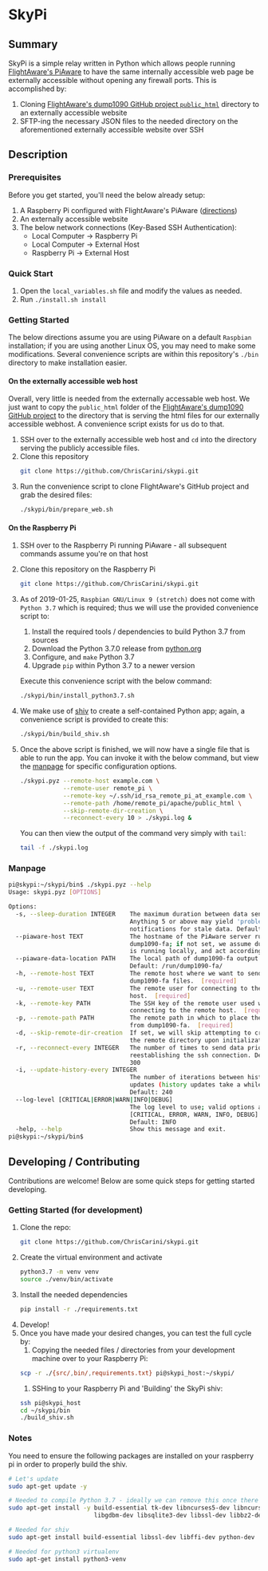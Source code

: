 # SkyPi

## Summary
SkyPi is a simple relay written in Python which allows people running [FlightAware's PiAware](https://flightaware.com/adsb/) 
to have the same internally accessible web page be externally accessible without opening any firewall ports. This is 
accomplished by:
1) Cloning [FlightAware's dump1090 GitHub project `public_html`](https://github.com/flightaware/dump1090/tree/master/public_html) 
directory to an externally accessible website 
1) SFTP-ing the necessary JSON files to the needed directory on the aforementioned externally accessible website over SSH

## Description
### Prerequisites
Before you get started, you'll need the below already setup:
1) A Raspberry Pi configured with FlightAware's PiAware ([directions](https://flightaware.com/adsb/piaware/))
1) An externally accessible website
1) The below network connections (Key-Based SSH Authentication):
   - Local Computer -> Raspberry Pi
   - Local Computer -> External Host
   - Raspberry Pi -> External Host

### Quick Start
1) Open the `local_variables.sh` file and modify the values as needed.
1) Run `./install.sh install`

### Getting Started
The below directions assume you are using PiAware on a default `Raspbian` installation; if you are using another Linux 
OS, you may need to make some modifications. Several convenience scripts are within this repository's `./bin` directory
to make installation easier.

#### On the externally accessible web host
Overall, very little is needed from the externally accessable web host. We just want to copy the `public_html` folder of
 the [FlightAware's dump1090 GitHub project](https://github.com/flightaware/dump1090/) to the directory that is serving 
 the html files for our externally accessible webhost. A convenience script exists for us do to that.
1) SSH over to the externally accessible web host and `cd` into the directory serving the publicly accessible files.
1) Clone this repository
    ```bash
    git clone https://github.com/ChrisCarini/skypi.git
    ```
1) Run the convenience script to clone FlightAware's GitHub project and grab the desired files:
    ```bash
    ./skypi/bin/prepare_web.sh
    ```

#### On the Raspberry Pi
1) SSH over to the Raspberry Pi running PiAware - all subsequent commands assume you're on that host
1) Clone this repository on the Raspberry Pi
    ```bash
    git clone https://github.com/ChrisCarini/skypi.git
    ```
1) As of 2019-01-25, `Raspbian GNU/Linux 9 (stretch)` does not come with `Python 3.7` which is required; thus we will 
use the provided convenience script to:
    1) Install the required tools / dependencies to build Python 3.7 from sources
    1) Download the Python 3.7.0 release from [python.org](https://python.org)
    1) Configure, and `make` Python 3.7
    1) Upgrade `pip` within Python 3.7 to a newer version

    Execute this convenience script with the below command:
    ```bash
    ./skypi/bin/install_python3.7.sh
    ```
1) We make use of [shiv](https://github.com/linkedin/shiv) to create a self-contained Python app; again, a convenience
script is provided to create this:
    ```bash
    ./skypi/bin/build_shiv.sh
    ```
    
1) Once the above script is finished, we will now have a single file that is able to run the app. You can invoke it with 
    the below command, but view the [manpage](#Manpage) for specific configuration options.
    ```bash
    ./skypi.pyz --remote-host example.com \
                --remote-user remote_pi \
                --remote-key ~/.ssh/id_rsa_remote_pi_at_example.com \
                --remote-path /home/remote_pi/apache/public_html \
                --skip-remote-dir-creation \
                --reconnect-every 10 > ./skypi.log &
    ```
    You can then view the output of the command very simply with `tail`:
    ```bash
    tail -f ./skypi.log 
    ```

### Manpage
```bash
pi@skypi:~/skypi/bin$ ./skypi.pyz --help
Usage: skypi.pyz [OPTIONS]

Options:
  -s, --sleep-duration INTEGER    The maximum duration between data sending.
                                  Anything 5 or above may yield 'problem'
                                  notifications for stale data. Default: 4
  --piaware-host TEXT             The hostname of the PiAware server running
                                  dump1090-fa; if not set, we assume dump1090
                                  is running locally, and act accordingly.
  --piaware-data-location PATH    The local path of dump1090-fa output.
                                  Default: /run/dump1090-fa/
  -h, --remote-host TEXT          The remote host where we want to send the
                                  dump1090-fa files.  [required]
  -u, --remote-user TEXT          The remote user for connecting to the remote
                                  host.  [required]
  -k, --remote-key PATH           The SSH key of the remote user used when
                                  connecting to the remote host.  [required]
  -p, --remote-path PATH          The remote path in which to place the files
                                  from dump1090-fa.  [required]
  -d, --skip-remote-dir-creation  If set, we will skip attempting to create
                                  the remote directory upon initialization.
  -r, --reconnect-every INTEGER   The number of times to send data prior to
                                  reestablishing the ssh connection. Default:
                                  300
  -i, --update-history-every INTEGER
                                  The number of iterations between history
                                  updates (history updates take a while).
                                  Default: 240
  --log-level [CRITICAL|ERROR|WARN|INFO|DEBUG]
                                  The log level to use; valid options are:
                                  [CRITICAL, ERROR, WARN, INFO, DEBUG]
                                  Default: INFO
  -help, --help                   Show this message and exit.
pi@skypi:~/skypi/bin$
```


## Developing / Contributing
Contributions are welcome! Below are some quick steps for getting started developing.
### Getting Started (for development)
1) Clone the repo:
    ```bash
    git clone https://github.com/ChrisCarini/skypi.git
    ```
1) Create the virtual environment and activate
    ```bash
    python3.7 -m venv venv
    source ./venv/bin/activate
    ```
1) Install the needed dependencies
    ```bash
    pip install -r ./requirements.txt
    ```
1) Develop!
1) Once you have made your desired changes, you can test the full cycle by:
    1) Copying the needed files / directories from your development machine over to your Raspberry Pi:
    ```bash
    scp -r ./{src/,bin/,requirements.txt} pi@skypi_host:~/skypi/
    ``` 
    1) SSHing to your Raspberry Pi and 'Building' the SkyPi shiv:
    ```bash
    ssh pi@skypi_host
    cd ~/skypi/bin
    ./build_shiv.sh
    ```

### Notes
You need to ensure the following packages are installed on your raspberry pi in order to properly build the shiv.
```bash
# Let's update
sudo apt-get update -y

# Needed to compile Python 3.7 - ideally we can remove this once there is a built/distributed version as part of Rasbian
sudo apt-get install -y build-essential tk-dev libncurses5-dev libncursesw5-dev libreadline6-dev libdb5.3-dev \
                        libgdbm-dev libsqlite3-dev libssl-dev libbz2-dev libexpat1-dev liblzma-dev zlib1g-dev libffi-dev

# Needed for shiv
sudo apt-get install build-essential libssl-dev libffi-dev python-dev

# Needed for python3 virtualenv
sudo apt-get install python3-venv
```


